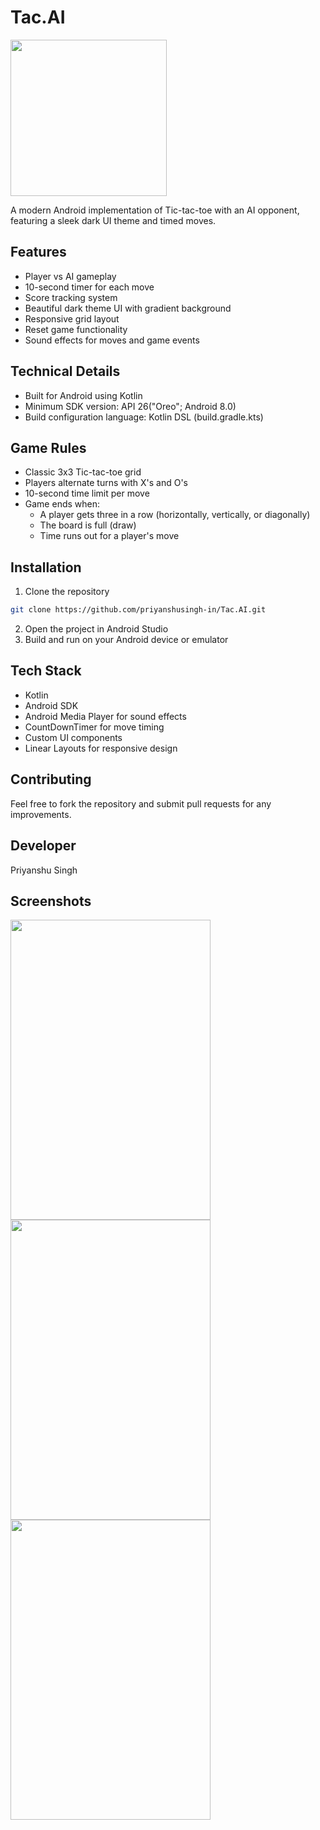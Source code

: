 # Tac.AI

<img src="https://github.com/user-attachments/assets/7303f82e-dd06-4a42-9e90-5668caf259cf" width="250" height="250"/>

A modern Android implementation of Tic-tac-toe with an AI opponent, featuring a sleek dark UI theme and timed moves.

## Features

- Player vs AI gameplay
- 10-second timer for each move
- Score tracking system
- Beautiful dark theme UI with gradient background
- Responsive grid layout
- Reset game functionality
- Sound effects for moves and game events

## Technical Details

- Built for Android using Kotlin
- Minimum SDK version: API 26("Oreo"; Android 8.0)
- Build configuration language: Kotlin DSL (build.gradle.kts)

## Game Rules

- Classic 3x3 Tic-tac-toe grid
- Players alternate turns with X's and O's
- 10-second time limit per move
- Game ends when:
  - A player gets three in a row (horizontally, vertically, or diagonally)
  - The board is full (draw)
  - Time runs out for a player's move

## Installation

1. Clone the repository
```bash
git clone https://github.com/priyanshusingh-in/Tac.AI.git
```
2. Open the project in Android Studio
3. Build and run on your Android device or emulator

## Tech Stack

- Kotlin
- Android SDK
- Android Media Player for sound effects
- CountDownTimer for move timing
- Custom UI components
- Linear Layouts for responsive design

## Contributing

Feel free to fork the repository and submit pull requests for any improvements.

## Developer

Priyanshu Singh

## Screenshots
<img src="https://github.com/user-attachments/assets/b7178a16-5cfa-4bf0-8c7e-cae28b0935d2" width="320" height="480"/>
<img src="https://github.com/user-attachments/assets/587dea4f-1d24-4006-9d38-4eb561f4d764" width="320" height="480"/>
<img src="https://github.com/user-attachments/assets/45c640ac-ad99-4679-9159-2a1d6a71fe91" width="320" height="480"/>



